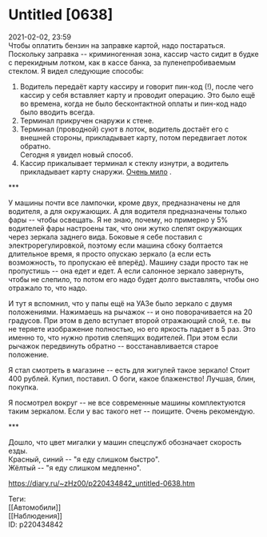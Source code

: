 Untitled [0638]
================

   
 2021-02-02, 23:59   
  Чтобы оплатить бензин на заправке картой, надо постараться. Поскольку заправка -- криминогенная зона, кассир часто сидит в будке с перекидным лотком, как в кассе банка, за пуленепробиваемым стеклом. Я видел следующие способы:   
   
 1. Водитель передаёт карту кассиру и говорит пин-код (!), после чего кассир у себя вставляет карту и проводит операцию. Это было ещё во времена, когда не было бесконтактной оплаты и пин-код надо было вводить всегда.   
 2. Терминал прикручен снаружи к стене.   
 3. Терминал (проводной) суют в лоток, водитель достаёт его с внешней стороны, прикладывает карту, потом передвигает лоток обратно.   
 Сегодня я увидел новый способ.   
 4. Кассир прикалывает терминал к стеклу изнутри, а водитель прикладывает карту снаружи.  [Очень мило](https://www.youtube.com/watch?v=DRkgH7Uu-hA)  .   
   
 \*\*\*   
   
 У машины почти все лампочки, кроме двух, предназначены не для водителя, а для окружающих. А для водителя предназначены только фары -- чтобы освещать. Я не знаю, почему, но примерно у 5% водителей фары настроены так, что они жутко слепят окружающих через зеркала заднего вида. Боковые я себе поставил с электрорегулировкой, поэтому если машина сбоку болтается длительное время, я просто опускаю зеркало (а если есть возможность, то пропускаю её вперёд). Машину сзади просто так не пропустишь -- она едет и едет. А если салонное зеркало завернуть, чтобы не слепило, то потом его надо будет долго выставлять, чтобы оно отражало то, что надо.   
   
 И тут я вспомнил, что у папы ещё на УАЗе было зеркало с двумя положениями. Нажимаешь на рычажок -- и оно поворачивается на 20 градусов. При этом в дело вступает второй отражающий слой, т.е. вы не теряете изображение полностью, но его яркость падает в 5 раз. Это именно то, что нужно против слепящих водителей. При этом если рычажок передвинуть обратно -- восстанавливается старое положение.   
   
 Я стал смотреть в магазине -- есть для жигулей такое зеркало! Стоит 400 рублей. Купил, поставил. О боги, какое блаженство! Лучшая, блин, покупка.   
   
 Я посмотрел вокруг -- не все современные машины комплектуются таким зеркалом. Если у вас такого нет -- поищите. Очень рекомендую.   
   
 \*\*\*   
   
 Дошло, что цвет мигалки у машин спецслужб обозначает скорость езды.   
 Красный, синий -- "я еду слишком быстро".   
 Жёлтый -- "я еду слишком медленно".   
    
 <https://diary.ru/~zHz00/p220434842_untitled-0638.htm>   
   
 Теги:   
 [[Автомобили]]   
 [[Наблюдения]]   
 ID: p220434842
